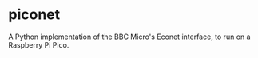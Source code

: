 # piconet

A Python implementation of the BBC Micro's Econet interface, to run on a Raspberry Pi Pico.
